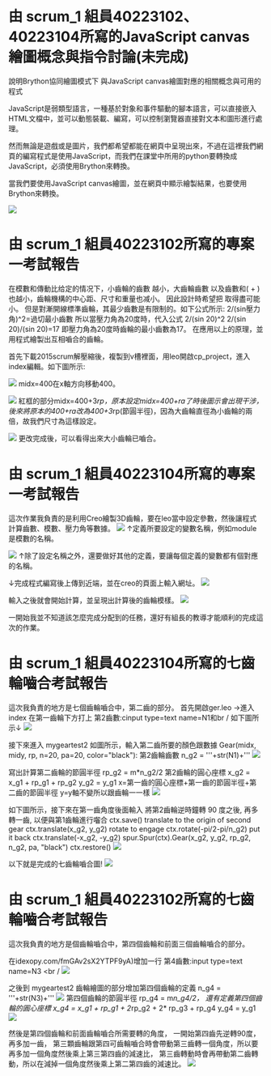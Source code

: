 # 由 scrum_1 組員40223102、40223104所寫的JavaScript canvas 繪圖概念與指令討論(未完成)

說明Brython協同繪圖模式下
與JavaScript canvas繪圖對應的相關概念與可用的程式

JavaScript是弱類型語言，一種基於對象和事件驅動的腳本語言，可以直接嵌入HTML文檔中，並可以動態裝載、編寫，可以控制瀏覽器直接對文本和圖形進行處理。

然而無論是遊戲或是圖片，我們都希望都能在網頁中呈現出來，不過在這裡我們網頁的編寫程式是使用JavaScript，而我們在課堂中所用的python要轉換成JavaScript，必須使用Brython來轉換。

當我們要使用JavaScript canvas繪圖，並在網頁中顯示繪製結果，也要使用Brython來轉換。

![](https://copy.com/KsWlBQzpWfivPd7u)


# 由 scrum_1 組員40223102所寫的專案一考試報告
在模數和傳動比给定的情况下，小齒輪的齒數 越小，大齒輪齒數 以及齒數和( + )也越小，齒輪機構的中心距、尺寸和重量也减小。
因此設計時希望把 取得盡可能小。
  但是對漸開線標準齒輪，其最少齒數是有限制的。如下公式所示:
2/(sin壓力角)^2=過切最小齒數
  所以當壓力角為20度時，代入公式  2/(sin 20)^2
2/(sin 20)/(sin 20)=17
即壓力角為20度時齒輪的最小齒數為17。
  在應用以上的原理，並用程式繪製出互相嚙合的齒輪。


  首先下載2015scrum解壓縮後，複製到v槽裡面，用leo開啟cp_project，進入index編輯。如下圖所示:

![](https://copy.com/bjyqrip9R1MHNFWZ)
midx=400在x軸方向移動400。

![](https://copy.com/GWxK8i71Vtx8o46J)
紅框的部分midx=400+3*rp，原本設定midx=400+ra了時後圖示會出現干涉，後來將原本的400+ra改為400+3*rp(節圓半徑)，因為大齒輪直徑為小齒輪的兩倍，故我們尺寸為這樣設定。

![](https://copy.com/cBwDGk8uOaucHWhR)
更改完成後，可以看得出來大小齒輪已嚙合。

# 由 scrum_1 組員40223104所寫的專案一考試報告
這次作業我負責的是利用Creo繪製3D齒輪，要在leo當中設定參數，然後讓程式計算齒數、模數、壓力角等數據。
![](https://copy.com/rHurBZ9gs1DaLxiF)
↑定義所要設定的變數名稱，例如module是模數的名稱。

![](https://copy.com/qoxkqis9jjfE7KLS)
↑除了設定名稱之外，還要做好其他的定義，要讓每個定義的變數都有個對應的名稱。

↓完成程式編寫後上傳到近端，並在creo的頁面上輸入網址。
![](https://copy.com/riJW6UwyAghYk6rf)

輸入之後就會開始計算，並呈現出計算後的齒輪模樣。
![](https://copy.com/yKZY8anbXsa0cM3M)

一開始我並不知道該怎麼完成分配到的任務，還好有組長的教導才能順利的完成這次的作業。



# 由 scrum_1 組員40223104所寫的七齒輪嚙合考試報告
這次我負責的地方是七個齒輪嚙合中，第二齒的部分。
首先開啟ger.leo →進入index 
在第一齒輪下方打上
第2齒數:cinput type=text name=N1和br /
如下圖所示↓
![](https://copy.com/SXZps2O71dTmOTpu)

接下來進入 mygeartest2
如圖所示，輸入第二齒所要的顏色跟數據 
Gear(midx, midy, rp, n=20, pa=20, color="black"):
第2齒輪齒數
n_g2 = '''+str(N1)+'''
![](https://copy.com/bU9yiSYZ2PVSPlTh)

寫出計算第二齒輪的節圓半徑
rp_g2 = m*n_g2/2
第2齒輪的圓心座標
x_g2 = x_g1 + rp_g1 + rp_g2
y_g2 = y_g1
x=第一齒的圓心座標+第一齒的節圓半徑+第二齒的節圓半徑
y=y軸不變所以跟齒輪一一樣
![](https://copy.com/Dfw4ng8rtaRki14R)

如下圖所示，接下來在第一齒角度後面輸入
 將第2齒輪逆時鐘轉 90 度之後, 再多轉一齒, 以便與第1齒輪進行囓合
ctx.save()
 translate to the origin of second gear
ctx.translate(x_g2, y_g2)
 rotate to engage
ctx.rotate(-pi/2-pi/n_g2)
 put it back
ctx.translate(-x_g2, -y_g2)
spur.Spur(ctx).Gear(x_g2, y_g2, rp_g2, n_g2, pa, "black")
ctx.restore()
![](https://copy.com/vdGQ9ucqYNFkOCF0)

以下就是完成的七齒輪嚙合圖!
![](https://copy.com/VFQKXMWXznSOZMxV)

# 由 scrum_1 組員40223102所寫的七齒輪嚙合考試報告
這次我負責的地方是個齒輪嚙合中，第四個齒輪和前面三個齒輪嚙合的部分。

在idexopy.com/fmGAv2sX2YTPF9yA)增加一行
第4齒數:input type=text name=N3 <br /
![](https://copy.com/FArtiR08qp3ubKc3)

之後到 mygeartest2
齒輪繪圖的部分增加第四個齒輪的定義 n_g4 = '''+str(N3)+'''
![](https://copy.com/fmGAv2sX2YTPF9yA)
第四個齒輪的節圓半徑 rp_g4 = m*n_g4/2，
還有定義第四個齒輪的圓心座標 
x_g4 = x_g1 + rp_g1 + 2*rp_g2 + 2* rp_g3 + rp_g4
y_g4 = y_g1
![](https://copy.com/EPDtDxLsszELM0qy)

然後是第四個齒輪和前面齒輪嚙合所需要轉的角度，
一開始第四齒先逆轉90度，再多加一齒，
第三顆齒輪跟第四可齒輪嚙合時會帶動第三齒轉一個角度，所以要再多加一個角度然後乘上第三第四齒的減速比，
第三齒轉動時會再帶動第二齒轉動，所以在減掉一個角度然後乘上第二第四齒的減速比。
![](https://copy.com/KkexdAbUaUze9CUa)